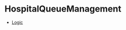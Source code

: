 # HospitalQueueManagement

- [Logic](https://miro.com/welcomeonboard/RW1BVWhWNXJiWWdkNENvS3J4WHJIVW5ZUkxHRTJYTEU5bzlKaWxRV0xWVWZ4bG9WbnZsZzBZUTBtMjM5V25Ob3wzNDU4NzY0NTMxNDEzODQ1NDk3?share_link_id=515405132171)
